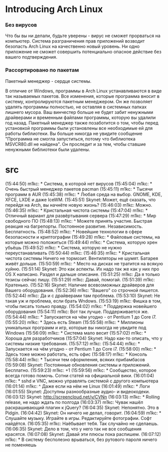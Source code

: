 # Introducing Arch Linux


### Без вирусов

Что бы вы ни делали, будьте уверены - вирус не сможет прорваться на компьютер. Система разграничения прав приложений возводит безопасть Arch Linux на качественно новый уровень. Ни одно приложение не сможет совершить потенциально опасное действие без вашего подтверждения.


### Рассортировано по пакетам

Пакетный менеджер - сердце системы.

В отличие от Windows, программы в Arch Linux устанавливаются в виде так называемых пакетов. Все изменения, которые программа вносит в систему, контролируются пакетным менеджером. Он же позволяет удалять программы полностью, не оставляя в системных папках лишнего мусора. Ваш винчестер больше не будет забит ненужными драйверами и временным файлами программы, которую вы удалили год назад. Пакетный менеджер также позаботится о том, чтобы перед установкой программы были установлены все необходимые ей для работы библиотеки. Вы больше никогда не увидите сообщение "Программа не смогла запуститься, потому что библиотека MSVCR80.dll не найдена". Он проследит и за тем, чтобы ставшие ненужными библиотеки были удалены.


# src

(15:44:50) m1kc: * Система, в которой нет вирусов
(15:45:04) m1kc: * Очень быстрый менеджер пакетов pacman
(15:45:11) m1kc: * Тысячи программ в AUR
(15:45:38) m1kc: * Любая среда на выбор. GNOME, KDE, XFCE, LXDE и даже IceWM.
(15:45:51) Skynet: Может, ещё сказать, что перейдя на Arch, вы начнёте новую жизнь? 
(15:46:03) m1kc: Можно.
(15:46:35) m1kc: * Кристальная чистота системы
(15:47:04) m1kc: * Отличный вариант для развёртывания сервера
(15:47:29) m1kc: * Мир свободного ПО
(15:48:13) m1kc: ^ Можете принять участие. Быстрая реакция на багрепорты. Постоянное развитие. Независимость. Бесплатность.
(15:48:52) m1kc: * Новейшие технологии в сфере безопасности и криптографии
(15:49:28) m1kc: * Файловые системы, на которые можно положиться
(15:49:44) m1kc: * Система, которую хрен убьёшь
(15:49:52) m1kc: * Система, которую не нужно переустанавливать
(15:50:44) m1kc: (15:46:35) m1kc: * Кристальная чистота системы
Ничего не тормозит. Вентиляторы не шумят. Батарея живёт дольше.
(15:50:59) m1kc: ^ Место на дисках не тратится на всякую хуйню.
(15:51:14) Skynet: Это как аспекты. Их надо так же как у них про OS X написано. Раздел и дальше описание. 
(15:51:25) m1kc: Да я только тезисы сейчас пишу.
(15:51:29) m1kc: Давай, помогай.
(15:51:39) m1kc: Кратенько.
(15:52:16) Skynet: Наличие всевозможных драйверов для Вашего оборудования.
(15:52:36) m1kc: "Вашего" со строчной пишется.
(15:52:44) m1kc: Да и с драйверами там проблема.
(15:53:10) Skynet: Не такая уж и проблема, если брать Wndows. 
(15:53:19) m1kc: Фишка в том, чтобы писать только правду.
(15:54:02) m1kc: * Поддержка новейшего оборудования
(15:54:11) m1kc: Вот так лучше. Поддерживается же.
(15:54:44) m1kc: * Запускается на чём угодно - от Pentium 1 до Core i7.
(15:55:20) m1kc: * Здесь есть Steam
(15:55:58) m1kc: * Миллионы уникальных программ и игр, которые вы никогда не увидите под Windows
(15:56:09) m1kc: * Система мало весит
(15:57:02) m1kc: * Хороша для разработчиков
(15:57:04) Skynet: Надо как-то описать, что у системы низкие требования. 
(15:57:12) m1kc: (15:54:44) m1kc: * Запускается на чём угодно - от Pentium 1 до Core i7.
(15:58:00) m1kc: * Здесь тоже можно работать, есть офис
(15:58:17) m1kc: * Консоль
(15:58:44) m1kc: * Тысячи тем оформления, всяких прибамбасов
(15:59:08) Skynet: Постоянные обновления системы и приложений. Бесплатно. 
(15:59:23) m1kc: +1
(15:59:56) m1kc: * Сообщество, которое всегда готово помочь. Сотни статей на официальной вики.
(16:01:04) m1kc: * sshd и VNC, можно управлять системой с другого компьютера
(16:01:14) m1kc: ^ Даже если на нём не Linux
(16:01:49) m1kc: * Логи
(16:01:55) Skynet: Доступны разнообразные аудио- и видеокодеки. 
(16:03:12) Skynet: http://screencloud.net/v/CVNn
(16:03:13) m1kc: * Rolling release, не надо ждать по полгода
(16:03:37) m1kc: Чувак нашёл раскрашивающий плагин к jQuery?
(16:04:35) Skynet: Непонятно. Это в Pidgin. 
(16:04:42) Skynet: Он ничего не делал, говорит. 
(16:04:59) m1kc: * Слушайте музыку. Играйте в игры. Редактируйте фотографии. Софт найдётся.
(16:05:35) m1kc: Наёбывает тебя. Так случайно не сделаешь.
(16:06:35) Skynet: Дело в том, что у него так не все сообщения красятся. 
(16:07:08) Skynet: Давай эти плюсы пока распишем. 
(16:07:12) m1kc: * В систему бесполезно врываться, без рутового пароля ничего не поменяешь
